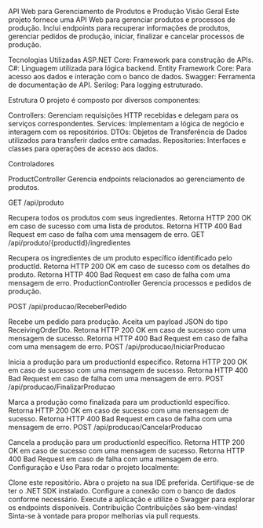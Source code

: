API Web para Gerenciamento de Produtos e Produção
Visão Geral
Este projeto fornece uma API Web para gerenciar produtos e processos de produção. Inclui endpoints para recuperar informações de produtos, gerenciar pedidos de produção, iniciar, finalizar e cancelar processos de produção.

Tecnologias Utilizadas
ASP.NET Core: Framework para construção de APIs.
C#: Linguagem utilizada para lógica backend.
Entity Framework Core: Para acesso aos dados e interação com o banco de dados.
Swagger: Ferramenta de documentação de API.
Serilog: Para logging estruturado.

Estrutura
O projeto é composto por diversos componentes:

Controllers: Gerenciam requisições HTTP recebidas e delegam para os serviços correspondentes.
Services: Implementam a lógica de negócio e interagem com os repositórios.
DTOs: Objetos de Transferência de Dados utilizados para transferir dados entre camadas.
Repositories: Interfaces e classes para operações de acesso aos dados.

Controladores

ProductController
Gerencia endpoints relacionados ao gerenciamento de produtos.

GET /api/produto

Recupera todos os produtos com seus ingredientes.
Retorna HTTP 200 OK em caso de sucesso com uma lista de produtos.
Retorna HTTP 400 Bad Request em caso de falha com uma mensagem de erro.
GET /api/produto/{productId}/ingredientes

Recupera os ingredientes de um produto específico identificado pelo productId.
Retorna HTTP 200 OK em caso de sucesso com os detalhes do produto.
Retorna HTTP 400 Bad Request em caso de falha com uma mensagem de erro.
ProductionController
Gerencia processos e pedidos de produção.

POST /api/producao/ReceberPedido

Recebe um pedido para produção.
Aceita um payload JSON do tipo ReceivingOrderDto.
Retorna HTTP 200 OK em caso de sucesso com uma mensagem de sucesso.
Retorna HTTP 400 Bad Request em caso de falha com uma mensagem de erro.
POST /api/producao/IniciarProducao

Inicia a produção para um productionId específico.
Retorna HTTP 200 OK em caso de sucesso com uma mensagem de sucesso.
Retorna HTTP 400 Bad Request em caso de falha com uma mensagem de erro.
POST /api/producao/FinalizarProducao

Marca a produção como finalizada para um productionId específico.
Retorna HTTP 200 OK em caso de sucesso com uma mensagem de sucesso.
Retorna HTTP 400 Bad Request em caso de falha com uma mensagem de erro.
POST /api/producao/CancelarProducao

Cancela a produção para um productionId específico.
Retorna HTTP 200 OK em caso de sucesso com uma mensagem de sucesso.
Retorna HTTP 400 Bad Request em caso de falha com uma mensagem de erro.
Configuração e Uso
Para rodar o projeto localmente:

Clone este repositório.
Abra o projeto na sua IDE preferida.
Certifique-se de ter o .NET SDK instalado.
Configure a conexão com o banco de dados conforme necessário.
Execute a aplicação e utilize o Swagger para explorar os endpoints disponíveis.
Contribuição
Contribuições são bem-vindas! Sinta-se à vontade para propor melhorias via pull requests.
